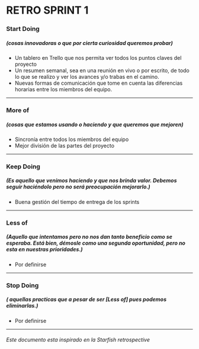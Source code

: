# RETRO SPRINT 1
### Start Doing 
##### (cosas innovadoras o que por cierta curiosidad queremos probar)
- Un tablero en Trello que nos permita ver todos los puntos claves del proyecto
- Un resumen semanal, sea en una reunión en vivo o por escrito, de todo lo que se realizo y ver los avances y/o trabas en el camino.
- Nuevas formas de comunicación que tome en cuenta las diferencias horarias entre los miembros del equipo.

------------

### More of
##### (cosas que estamos usando o haciendo y que queremos que mejoren)
- Sincronía entre todos los miembros del equipo
- Mejor división de las partes del proyecto

------------

### Keep Doing
##### (Es aquello que venimos haciendo y que nos brinda valor. Debemos seguir haciéndolo pero no será preocupación mejorarlo.)
- Buena gestión del tiempo de entrega de los sprints

------------
### Less of
##### (Aquello que intentamos pero no nos dan tanto beneficio como se esperaba. Está bien, démosle como una segunda oportunidad, pero no esta en nuestras prioridades.)
- Por definirse

------------
### Stop Doing
##### ( aquellas practicas que a pesar de ser [Less of] pues podemos eliminarlas.)
- Por definirse
------------
###### Este documento esta inspirado en la Starfish retrospective


